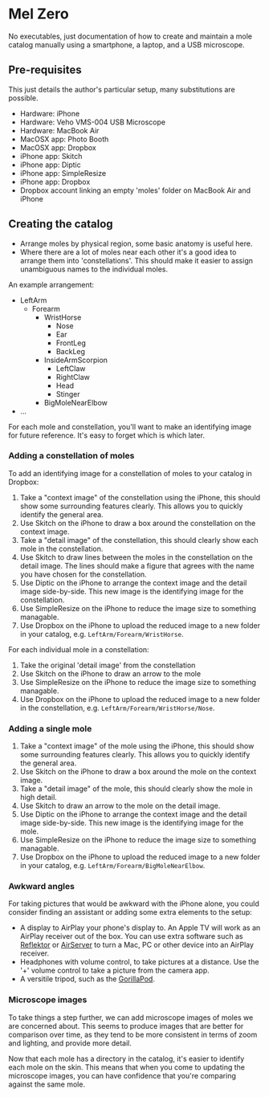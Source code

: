 Mel Zero
========

No executables, just documentation of how to create and maintain a mole catalog
manually using a smartphone, a laptop, and a USB microscope.

Pre-requisites
--------------

This just details the author's particular setup, many substitutions are possible.

- Hardware: iPhone
- Hardware: Veho VMS-004 USB Microscope
- Hardware: MacBook Air
- MacOSX app: Photo Booth
- MacOSX app: Dropbox
- iPhone app: Skitch
- iPhone app: Diptic
- iPhone app: SimpleResize
- iPhone app: Dropbox
- Dropbox account linking an empty 'moles' folder on MacBook Air and iPhone

Creating the catalog
--------------------

- Arrange moles by physical region, some basic anatomy is useful here.
- Where there are a lot of moles near each other it's a good idea to arrange them into 'constellations'. This should make it easier to assign unambiguous names to the individual moles.

An example arrangement:
- LeftArm
  - Forearm
    - WristHorse
      - Nose
      - Ear
      - FrontLeg
      - BackLeg
    - InsideArmScorpion
       - LeftClaw
       - RightClaw
       - Head
       - Stinger
    - BigMoleNearElbow
- ...

For each mole and constellation, you'll want to make an identifying image for future reference. It's easy to forget which is which later.

### Adding a constellation of moles

To add an identifying image for a constellation of moles to your catalog in Dropbox:

1. Take a "context image" of the constellation using the iPhone, this should show some surrounding features clearly. This allows you to quickly identify the general area.
2. Use Skitch on the iPhone to draw a box around the constellation on the context image.
3. Take a "detail image" of the constellation, this should clearly show each mole in the constellation.
4. Use Skitch to draw lines between the moles in the constellation on the detail image. The lines should make a figure that agrees with the name you have chosen for the constellation.
5. Use Diptic on the iPhone to arrange the context image and the detail image side-by-side. This new image is the identifying image for the constellation.
6. Use SimpleResize on the iPhone to reduce the image size to something managable.
7. Use Dropbox on the iPhone to upload the reduced image to a new folder in your catalog, e.g. `LeftArm/Forearm/WristHorse`.

For each individual mole in a constellation:

1. Take the original 'detail image' from the constellation
2. Use Skitch on the iPhone to draw an arrow to the mole
3. Use SimpleResize on the iPhone to reduce the image size to something managable.
4. Use Dropbox on the iPhone to upload the reduced image to a new folder in the constellation, e.g. `LeftArm/Forearm/WristHorse/Nose`.

### Adding a single mole

1. Take a "context image" of the mole using the iPhone, this should show some surrounding features clearly. This allows you to quickly identify the general area.
2. Use Skitch on the iPhone to draw a box around the mole on the context image.
3. Take a "detail image" of the mole, this should clearly show the mole in high detail.
4. Use Skitch to draw an arrow to the mole on the detail image.
5. Use Diptic on the iPhone to arrange the context image and the detail image side-by-side. This new image is the identifying image for the mole.
6. Use SimpleResize on the iPhone to reduce the image size to something managable.
7. Use Dropbox on the iPhone to upload the reduced image to a new folder in your catalog, e.g. `LeftArm/Forearm/BigMoleNearElbow`.

### Awkward angles

For taking pictures that would be awkward with the iPhone alone, you could consider finding an assistant or adding some extra elements to the setup:

- A display to AirPlay your phone's display to. An Apple TV will work as an AirPlay receiver out of the box. You can use extra software such as [Reflektor](http://www.airsquirrels.com/reflector/) or [AirServer](http://www.airserver.com/) to turn a Mac, PC or other device into an AirPlay receiver.
- Headphones with volume control, to take pictures at a distance. Use the '+' volume control to take a picture from the camera app.
- A versitile tripod, such as the [GorillaPod](http://joby.com/gorillapod).

### Microscope images

To take things a step further, we can add microscope images of moles we are concerned about. This seems to produce images that are better for comparison over time, as they tend to be more consistent in terms of zoom and lighting, and provide more detail.

Now that each mole has a directory in the catalog, it's easier to identify each mole on the skin. This means that when you come to updating the microscope images, you can have confidence that you're comparing against the same mole.
